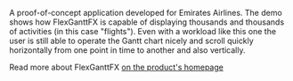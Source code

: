 A proof-of-concept application developed for Emirates Airlines. The demo shows how FlexGanttFX is capable of displaying thousands and thousands of activities (in this case "flights"). Even with a workload like this one the user is still able to operate the Gantt chart nicely and scroll quickly horizontally from one point in time to another and also vertically.

Read more about FlexGanttFX [on the product's homepage](https://www.flexganttfx.com)